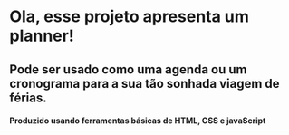 # Ola, esse projeto apresenta um planner!

## Pode ser usado como uma agenda ou um cronograma para a sua tão sonhada viagem de férias.

#### Produzido usando ferramentas básicas de HTML, CSS e javaScript